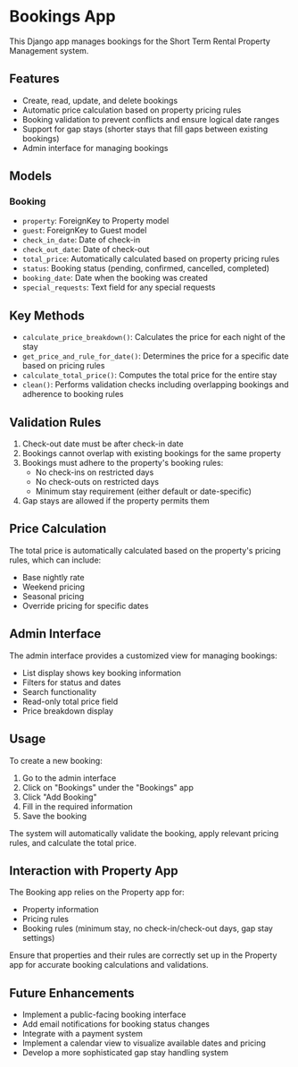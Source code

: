 # Bookings App

This Django app manages bookings for the Short Term Rental Property Management system.

## Features

- Create, read, update, and delete bookings
- Automatic price calculation based on property pricing rules
- Booking validation to prevent conflicts and ensure logical date ranges
- Support for gap stays (shorter stays that fill gaps between existing bookings)
- Admin interface for managing bookings

## Models

### Booking

- `property`: ForeignKey to Property model
- `guest`: ForeignKey to Guest model
- `check_in_date`: Date of check-in
- `check_out_date`: Date of check-out
- `total_price`: Automatically calculated based on property pricing rules
- `status`: Booking status (pending, confirmed, cancelled, completed)
- `booking_date`: Date when the booking was created
- `special_requests`: Text field for any special requests

## Key Methods

- `calculate_price_breakdown()`: Calculates the price for each night of the stay
- `get_price_and_rule_for_date()`: Determines the price for a specific date based on pricing rules
- `calculate_total_price()`: Computes the total price for the entire stay
- `clean()`: Performs validation checks including overlapping bookings and adherence to booking rules

## Validation Rules

1. Check-out date must be after check-in date
2. Bookings cannot overlap with existing bookings for the same property
3. Bookings must adhere to the property's booking rules:
   - No check-ins on restricted days
   - No check-outs on restricted days
   - Minimum stay requirement (either default or date-specific)
4. Gap stays are allowed if the property permits them

## Price Calculation

The total price is automatically calculated based on the property's pricing rules, which can include:

- Base nightly rate
- Weekend pricing
- Seasonal pricing
- Override pricing for specific dates

## Admin Interface

The admin interface provides a customized view for managing bookings:

- List display shows key booking information
- Filters for status and dates
- Search functionality
- Read-only total price field
- Price breakdown display

## Usage

To create a new booking:

1. Go to the admin interface
2. Click on "Bookings" under the "Bookings" app
3. Click "Add Booking"
4. Fill in the required information
5. Save the booking

The system will automatically validate the booking, apply relevant pricing rules, and calculate the total price.

## Interaction with Property App

The Booking app relies on the Property app for:
- Property information
- Pricing rules
- Booking rules (minimum stay, no check-in/check-out days, gap stay settings)

Ensure that properties and their rules are correctly set up in the Property app for accurate booking calculations and validations.

## Future Enhancements

- Implement a public-facing booking interface
- Add email notifications for booking status changes
- Integrate with a payment system
- Implement a calendar view to visualize available dates and pricing
- Develop a more sophisticated gap stay handling system